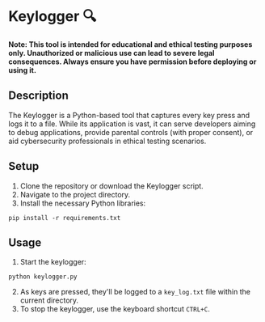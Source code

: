 # Keylogger 🔍

**Note: This tool is intended for educational and ethical testing purposes only. Unauthorized or malicious use can lead to severe legal consequences. Always ensure you have permission before deploying or using it.**

## Description

The Keylogger is a Python-based tool that captures every key press and logs it to a file. While its application is vast, it can serve developers aiming to debug applications, provide parental controls (with proper consent), or aid cybersecurity professionals in ethical testing scenarios.

## Setup

1. Clone the repository or download the Keylogger script.
2. Navigate to the project directory.
3. Install the necessary Python libraries:

```pip install -r requirements.txt```

## Usage

1. Start the keylogger:

```
python keylogger.py
```

2. As keys are pressed, they'll be logged to a `key_log.txt` file within the current directory.
3. To stop the keylogger, use the keyboard shortcut `CTRL+C`.
